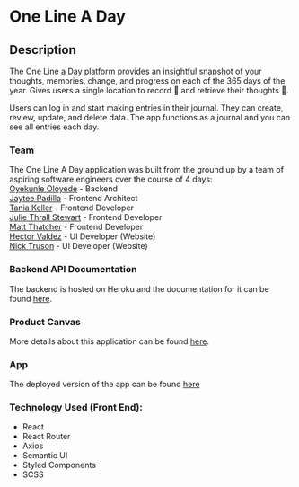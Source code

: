 # One Line A Day

## Description
The One Line a Day platform provides an insightful snapshot of your thoughts, memories, change, and progress on each of the 365 days of the year. Gives users a single location to record 📖 and retrieve their thoughts 💭.

Users can log in and start making entries in their journal. They can create, review, update, and delete data. The app functions as a journal and you can see all entries each day.

### Team
The One Line A Day application was built from the ground up by a team of aspiring software engineers over the course of 4 days:  
[Oyekunle Oloyede](https://github.com/Oyekunle-Mark) - Backend  
[Jaytee Padilla](https://github.com/jaytee-padilla) - Frontend Architect  
[Tania Keller](https://github.com/taniamichelle) - Frontend Developer  
[Julie Thrall Stewart](https://github.com/juliethrallstewart) - Frontend Developer  
[Matt Thatcher](https://github.com/mmthatch12) - Frontend Developer  
[Hector Valdez](https://github.com/Haloking1212) - UI Developer (Website)  
[Nick Truson](https://github.com/NicholasTruson) - UI Developer (Website)

### Backend API Documentation
The backend is hosted on Heroku and the documentation for it can be found [here](https://github.com/build-one-line-a-day/Backend---Oyekunle-Oloyede).

### Product Canvas
More details about this application can be found [here](https://docs.google.com/document/d/1mFvWEOCd_6gqtvXvuhoplttwhID9spLfAroH7XvNO4w/edit?usp=sharing).

### App
The deployed version of the app can be found [here](https://one-line-a-day-app.netlify.app/)

### Technology Used (Front End):
- React  
- React Router  
- Axios  
- Semantic UI  
- Styled Components  
- SCSS 
